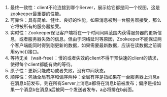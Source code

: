 1. 最终一致性：client不论连接到哪个Server，展示给它都是同一个视图，这是zookeeper最重要的性能。   
2. 可靠性：具有简单、健壮、良好的性能，如果消息被到一台服务器接受，那么它将被所有的服务器接受。   
3. 实时性：Zookeeper保证客户端将在一个时间间隔范围内获得服务器的更新信息，或者服务器失效的信息。但由于网络延时等原因，Zookeeper不能保证两个客户端能同时得到刚更新的数据，如果需要最新数据，应该在读数据之前调用sync()接口。  
4.  等待无关（wait-free）：慢的或者失效的client不得干预快速的client的请求，使得每个client都能有效的等待。   
5. 原子性：更新只能成功或者失败，没有中间状态。   
6. 顺序性：包括全局有序和偏序两种：全局有序是指如果在一台服务器上消息a在消息b前发布，则在所有Server上消息a都将在消息b前被发布；偏序是指如果一个消息b在消息a后被同一个发送者发布，a必将排在b前面。   